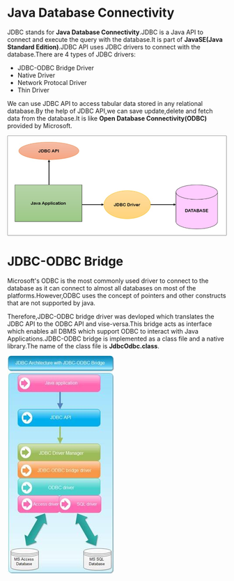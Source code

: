 # Java Database Connectivity
JDBC stands for **Java Database Connectivity**.JDBC is a Java API to connect and execute the query with the database.It is part of **JavaSE(Java Standard Edition)**.JDBC API uses JDBC drivers to connect with the database.There are 4 types of JDBC drivers:
- JDBC-ODBC Bridge Driver
- Native Driver
- Network Protocal Driver
- Thin Driver

We can use JDBC API to access tabular data stored in any relational database.By the help of JDBC API,we can save update,delete and fetch data from the database.It is like **Open Database Connectivity(ODBC)** provided by Microsoft.

![Structure](./Photos/Structure.jpg)


# JDBC-ODBC Bridge
Microsoft's ODBC is the most commonly used driver to connect to the database as it can connect to almost all databases on most of the platforms.However,ODBC uses the concept of pointers and other constructs that are not supported by java.

Therefore,JDBC-ODBC bridge driver was devloped which translates the JDBC API to the ODBC API and vise-versa.This bridge acts as interface which enables all DBMS which support ODBC to interact with Java Applications.JDBC-ODBC bridge is implemented as a class file and a native library.The name of the class file is **JdbcOdbc.class**.

![JDBC Architecture with JDBC-ODBC Bridge](./Photos/JDBC-Architecture-with-JDBC-ODBC-Bridge.jpg)